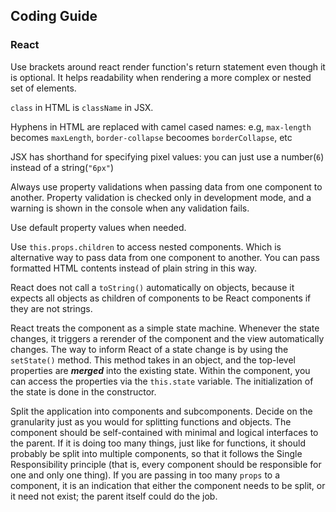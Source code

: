 ## Coding Guide

### React

Use brackets around react render function's return statement even though it is optional. It helps readability when rendering a more complex or nested set of elements.

`class` in HTML is `className` in JSX.

Hyphens in HTML are replaced with camel cased names: e.g, `max-length` becomes `maxLength`, `border-collapse` becoomes `borderCollapse`, etc

JSX has shorthand for specifying pixel values: you can just use a number(`6`) instead of a string(`"6px"`)

Always use property validations when passing data from one component to another. Property validation is checked only in development mode, and a warning is shown in the console when any validation fails.

Use default property values when needed.

Use `this.props.children` to access nested components. Which is alternative way to pass data from one component to another. You can pass formatted HTML contents instead of plain string in this way.

React does not call a `toString()` automatically on objects, because it expects all objects as children of components to be React components if they are not strings.

React treats the component as a simple state machine. Whenever the state changes, it triggers a rerender of the component and the view automatically changes. The way to inform React of a state change is by using the `setState()` method. This method takes in an object, and the top-level properties are ***merged*** into the existing state. Within the component, you can access the properties via the `this.state` variable. The initialization of the state is done in the constructor.

Split the application into components and subcomponents. Decide on the granularity just as you would for splitting functions and objects. The component should be self-contained with minimal and logical interfaces to the parent. If it is doing too many things, just like for functions, it should probably be split into multiple components, so that it follows the Single Responsibility principle (that is, every component should be responsible for one and only one thing). If you are passing in too many `props` to a component, it is an indication that either the component needs to be split, or it need not exist; the parent itself could do the job.